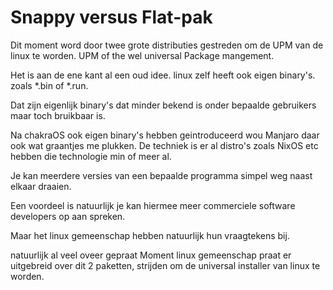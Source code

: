 #  Snappy versus Flat-pak

Dit moment word door twee grote distributies gestreden om de UPM van de linux te worden. UPM of the wel universal Package mangement.

Het is aan de ene kant al een oud idee. linux zelf heeft ook eigen binary's. zoals *.bin of *.run.

Dat zijn eigenlijk binary's dat minder bekend is onder bepaalde gebruikers maar toch bruikbaar is.

Na chakraOS ook eigen binary's hebben geintroduceerd wou Manjaro daar ook wat graantjes me plukken. De techniek is er al distro's zoals NixOS etc hebben die technologie min of meer al.

Je kan meerdere versies van een bepaalde programma simpel weg naast elkaar draaien.

Een voordeel is natuurlijk je kan hiermee meer commerciele software developers op aan spreken.

Maar het linux gemeenschap hebben natuurlijk hun vraagtekens bij.


 natuurlijk al veel oveer gepraat
Moment linux gemeenschap praat er uitgebreid over dit 2 paketten, strijden om de universal installer van linux te worden.
